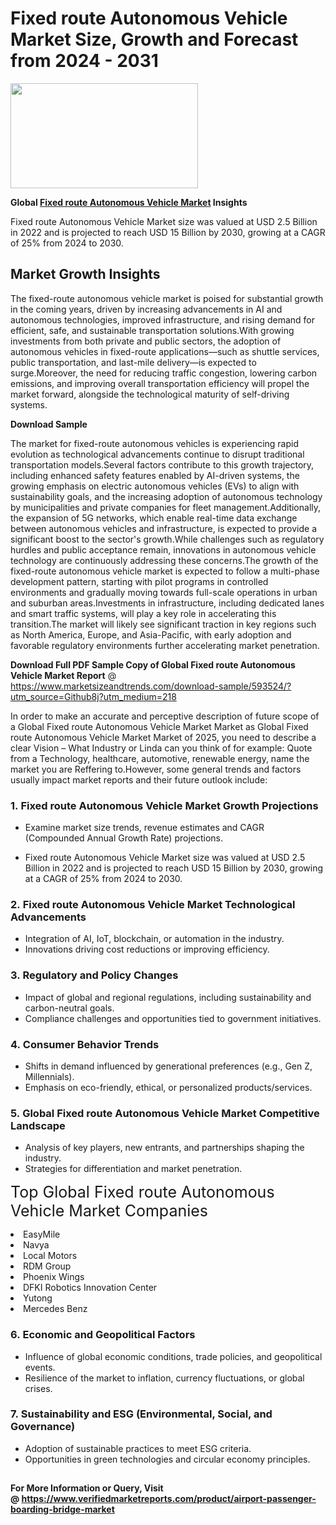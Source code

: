 <H1>Fixed route Autonomous Vehicle Market Size, Growth and Forecast from 2024 - 2031</H1><img class="aligncenter size-medium wp-image-584254" src="https://thirdeyenews.in/wp-content/uploads/2024/09/Global-Market-Research-300x168.jpeg" alt="" width="300" height="168" /><p><strong>Global&nbsp;<a href="https://www.marketsizeandtrends.com/download-sample/593524/?utm_source=Github8j?utm_medium=218">Fixed route Autonomous Vehicle Market</a> Insights</strong></p><p>Fixed route Autonomous Vehicle Market size was valued at USD 2.5 Billion in 2022 and is projected to reach USD 15 Billion by 2030, growing at a CAGR of 25% from 2024 to 2030.</p><p><h2>Market Growth Insights</h2> <p>The fixed-route autonomous vehicle market is poised for substantial growth in the coming years, driven by increasing advancements in AI and autonomous technologies, improved infrastructure, and rising demand for efficient, safe, and sustainable transportation solutions.With growing investments from both private and public sectors, the adoption of autonomous vehicles in fixed-route applications—such as shuttle services, public transportation, and last-mile delivery—is expected to surge.Moreover, the need for reducing traffic congestion, lowering carbon emissions, and improving overall transportation efficiency will propel the market forward, alongside the technological maturity of self-driving systems.</p> <p><strong>Download Sample</strong></p> <p>The market for fixed-route autonomous vehicles is experiencing rapid evolution as technological advancements continue to disrupt traditional transportation models.Several factors contribute to this growth trajectory, including enhanced safety features enabled by AI-driven systems, the growing emphasis on electric autonomous vehicles (EVs) to align with sustainability goals, and the increasing adoption of autonomous technology by municipalities and private companies for fleet management.Additionally, the expansion of 5G networks, which enable real-time data exchange between autonomous vehicles and infrastructure, is expected to provide a significant boost to the sector's growth.While challenges such as regulatory hurdles and public acceptance remain, innovations in autonomous vehicle technology are continuously addressing these concerns.The growth of the fixed-route autonomous vehicle market is expected to follow a multi-phase development pattern, starting with pilot programs in controlled environments and gradually moving towards full-scale operations in urban and suburban areas.Investments in infrastructure, including dedicated lanes and smart traffic systems, will play a key role in accelerating this transition.The market will likely see significant traction in key regions such as North America, Europe, and Asia-Pacific, with early adoption and favorable regulatory environments further accelerating market penetration.<p><span class=""><strong>Download Full PDF Sample Copy of Global Fixed route Autonomous Vehicle Market Report</strong> @ <a href="https://www.marketsizeandtrends.com/download-sample/593524/?utm_source=Github8j?utm_medium=218" target="_blank">https://www.marketsizeandtrends.com/download-sample/593524/?utm_source=Github8j?utm_medium=218</a></span></p><p>In order to make an accurate and perceptive description of future scope of a Global&nbsp;Fixed route Autonomous Vehicle Market Market as Global&nbsp;Fixed route Autonomous Vehicle Market Market of 2025, you need to describe a clear Vision &ndash; What Industry or Linda can you think of for example: Quote from a Technology, healthcare, automotive, renewable energy, name the market you are Reffering to.However, some general trends and factors usually impact market reports and their future outlook include:</p><h3>1.&nbsp;<strong>Fixed route Autonomous Vehicle Market Growth Projections</strong></h3><ul><li>Examine market size trends, revenue estimates and CAGR (Compounded Annual Growth Rate) projections.</li><li><p>Fixed route Autonomous Vehicle Market size was valued at USD 2.5 Billion in 2022 and is projected to reach USD 15 Billion by 2030, growing at a CAGR of 25% from 2024 to 2030.</p></li></ul><h3>2.&nbsp;<strong>Fixed route Autonomous Vehicle Market Technological Advancements</strong></h3><ul><li>Integration of AI, IoT, blockchain, or automation in the industry.</li><li>Innovations driving cost reductions or improving efficiency.</li></ul><h3>3.&nbsp;<strong>Regulatory and Policy Changes</strong></h3><ul><li>Impact of global and regional regulations, including sustainability and carbon-neutral goals.</li><li>Compliance challenges and opportunities tied to government initiatives.</li></ul><h3>4.&nbsp;<strong>Consumer Behavior Trends</strong></h3><ul><li>Shifts in demand influenced by generational preferences (e.g., Gen Z, Millennials).</li><li>Emphasis on eco-friendly, ethical, or personalized products/services.</li></ul><h3>5.&nbsp;<strong>Global Fixed route Autonomous Vehicle Market Competitive Landscape</strong></h3><ul><li>Analysis of key players, new entrants, and partnerships shaping the industry.</li><li>Strategies for differentiation and market penetration.</li></ul><p data-pm-slice="1 1 []"><span style="color: inherit; font-family: inherit; font-size: 25px;">Top Global Fixed route Autonomous Vehicle Market Companies</span></p><div class="" data-test-id=""><p><li>EasyMile</li><li> Navya</li><li> Local Motors</li><li> RDM Group</li><li> Phoenix Wings</li><li> DFKI Robotics Innovation Center</li><li> Yutong</li><li> Mercedes Benz</li></p></div><h3>6.&nbsp;<strong>Economic and Geopolitical Factors</strong></h3><ul><li>Influence of global economic conditions, trade policies, and geopolitical events.</li><li>Resilience of the market to inflation, currency fluctuations, or global crises.</li></ul><h3>7.&nbsp;<strong>Sustainability and ESG (Environmental, Social, and Governance)</strong></h3><ul><li>Adoption of sustainable practices to meet ESG criteria.</li><li>Opportunities in green technologies and circular economy principles.</li></ul><h2><strong style="font-size: 14px;">For More Information or Query, Visit @&nbsp;</strong><a style="background-color: #ffffff; font-size: 14px;" href="https://www.marketsizeandtrends.com/report/fixed-route-autonomous-vehicle-market/" target="_blank">https://www.verifiedmarketreports.com/product/airport-passenger-boarding-bridge-market</a></h2>